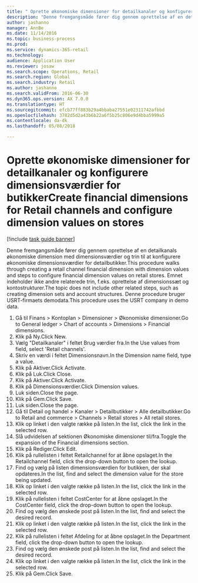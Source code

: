 ```yaml
--- 
title: " Oprette økonomiske dimensioner for detailkanaler og konfigurere dimensionsværdier for butikker"
description: "Denne fremgangsmåde fører dig gennem oprettelse af en detailkanals økonomiske dimension med dimensionsværdier og trin til at konfigurere økonomiske dimensionsværdier for detailbutikker."
author: jashanno
manager: AnnBe
ms.date: 11/14/2016
ms.topic: business-process
ms.prod: 
ms.service: dynamics-365-retail
ms.technology: 
audience: Application User
ms.reviewer: josaw
ms.search.scope: Operations, Retail
ms.search.region: Global
ms.search.industry: Retail
ms.author: jashanno
ms.search.validFrom: 2016-06-30
ms.dyn365.ops.version: AX 7.0.0
ms.translationtype: HT
ms.sourcegitcommit: efcb77ff883b29a4bbaba27551e02311742afbbd
ms.openlocfilehash: 3782d5d2a43b6b22a6f5b25c806e9d4bba5999a5
ms.contentlocale: da-dk
ms.lasthandoff: 05/08/2018

---
```

# <a name="create-financial-dimensions-for-retail-channels-and-configure-dimension-values-on-stores"></a><span data-ttu-id="fc444-103"> Oprette økonomiske dimensioner for detailkanaler og konfigurere dimensionsværdier for butikker</span><span class="sxs-lookup"><span data-stu-id="fc444-103">Create financial dimensions for Retail channels and configure dimension values on stores</span></span>

[!include [task guide banner](../includes/task-guide-banner.md)]

<span data-ttu-id="fc444-104">Denne fremgangsmåde fører dig gennem oprettelse af en detailkanals økonomiske dimension med dimensionsværdier og trin til at konfigurere økonomiske dimensionsværdier for detailbutikker.</span><span class="sxs-lookup"><span data-stu-id="fc444-104">This procedure walks through creating a retail channel financial dimension with dimension values and steps to configure financial dimension values on retail stores.</span></span> <span data-ttu-id="fc444-105">Emnet indeholder ikke andre relaterede trin, f.eks. oprettelse af dimensionssæt og kontostrukturer.</span><span class="sxs-lookup"><span data-stu-id="fc444-105">The topic does not include other related steps, such as creating dimension sets and account structures.</span></span> <span data-ttu-id="fc444-106">Denne procedure bruger USRT-firmaets demodata.</span><span class="sxs-lookup"><span data-stu-id="fc444-106">This procedure uses the USRT company in demo data.</span></span>

1. <span data-ttu-id="fc444-107">Gå til Finans > Kontoplan > Dimensioner > Økonomiske dimensioner.</span><span class="sxs-lookup"><span data-stu-id="fc444-107">Go to General ledger > Chart of accounts > Dimensions > Financial dimensions.</span></span>
2. <span data-ttu-id="fc444-108">Klik på Ny.</span><span class="sxs-lookup"><span data-stu-id="fc444-108">Click New.</span></span>
3. <span data-ttu-id="fc444-109">Vælg "Detailkanaler" i feltet Brug værdier fra.</span><span class="sxs-lookup"><span data-stu-id="fc444-109">In the Use values from field, select 'Retail channels'.</span></span>
4. <span data-ttu-id="fc444-110">Skriv en værdi i feltet Dimensionsnavn.</span><span class="sxs-lookup"><span data-stu-id="fc444-110">In the Dimension name field, type a value.</span></span>
5. <span data-ttu-id="fc444-111">Klik på Aktiver.</span><span class="sxs-lookup"><span data-stu-id="fc444-111">Click Activate.</span></span>
6. <span data-ttu-id="fc444-112">Klik på Luk.</span><span class="sxs-lookup"><span data-stu-id="fc444-112">Click Close.</span></span>
7. <span data-ttu-id="fc444-113">Klik på Aktiver.</span><span class="sxs-lookup"><span data-stu-id="fc444-113">Click Activate.</span></span>
8. <span data-ttu-id="fc444-114">Klik på Dimensionsværdier.</span><span class="sxs-lookup"><span data-stu-id="fc444-114">Click Dimension values.</span></span>
9. <span data-ttu-id="fc444-115">Luk siden.</span><span class="sxs-lookup"><span data-stu-id="fc444-115">Close the page.</span></span>
10. <span data-ttu-id="fc444-116">Klik på Gem.</span><span class="sxs-lookup"><span data-stu-id="fc444-116">Click Save.</span></span>
11. <span data-ttu-id="fc444-117">Luk siden.</span><span class="sxs-lookup"><span data-stu-id="fc444-117">Close the page.</span></span>
12. <span data-ttu-id="fc444-118">Gå til Detail og handel > Kanaler > Detailbutikker > Alle detailbutikker.</span><span class="sxs-lookup"><span data-stu-id="fc444-118">Go to Retail and commerce > Channels > Retail stores > All retail stores.</span></span>
13. <span data-ttu-id="fc444-119">Klik op linket i den valgte række på listen.</span><span class="sxs-lookup"><span data-stu-id="fc444-119">In the list, click the link in the selected row.</span></span>
14. <span data-ttu-id="fc444-120">Slå udvidelsen af sektionen Økonomiske dimensioner til/fra.</span><span class="sxs-lookup"><span data-stu-id="fc444-120">Toggle the expansion of the Financial dimensions section.</span></span>
15. <span data-ttu-id="fc444-121">Klik på Rediger.</span><span class="sxs-lookup"><span data-stu-id="fc444-121">Click Edit.</span></span>
16. <span data-ttu-id="fc444-122">Klik på rullelisten i feltet Retailchannel for at åbne opslaget.</span><span class="sxs-lookup"><span data-stu-id="fc444-122">In the Retailchannel field, click the drop-down button to open the lookup.</span></span>
17. <span data-ttu-id="fc444-123">Find og vælg på listen dimensionsværdien for butikken, der skal opdateres.</span><span class="sxs-lookup"><span data-stu-id="fc444-123">In the list, find and select the dimension value for the store being updated.</span></span>
18. <span data-ttu-id="fc444-124">Klik op linket i den valgte række på listen.</span><span class="sxs-lookup"><span data-stu-id="fc444-124">In the list, click the link in the selected row.</span></span>
19. <span data-ttu-id="fc444-125">Klik på rullelisten i feltet CostCenter for at åbne opslaget.</span><span class="sxs-lookup"><span data-stu-id="fc444-125">In the CostCenter field, click the drop-down button to open the lookup.</span></span>
20. <span data-ttu-id="fc444-126">Find og vælg den ønskede post på listen.</span><span class="sxs-lookup"><span data-stu-id="fc444-126">In the list, find and select the desired record.</span></span>
21. <span data-ttu-id="fc444-127">Klik op linket i den valgte række på listen.</span><span class="sxs-lookup"><span data-stu-id="fc444-127">In the list, click the link in the selected row.</span></span>
22. <span data-ttu-id="fc444-128">Klik på rullelisten i feltet Afdeling for at åbne opslaget.</span><span class="sxs-lookup"><span data-stu-id="fc444-128">In the Department field, click the drop-down button to open the lookup.</span></span>
23. <span data-ttu-id="fc444-129">Find og vælg den ønskede post på listen.</span><span class="sxs-lookup"><span data-stu-id="fc444-129">In the list, find and select the desired record.</span></span>
24. <span data-ttu-id="fc444-130">Klik op linket i den valgte række på listen.</span><span class="sxs-lookup"><span data-stu-id="fc444-130">In the list, click the link in the selected row.</span></span>
25. <span data-ttu-id="fc444-131">Klik på Gem.</span><span class="sxs-lookup"><span data-stu-id="fc444-131">Click Save.</span></span>



